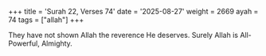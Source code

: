 +++
title = 'Surah 22, Verses 74'
date = '2025-08-27'
weight = 2669
ayah = 74
tags = ["allah"]
+++

They have not shown Allah the reverence He deserves. Surely Allah is All-Powerful, Almighty.
